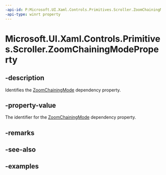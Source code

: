 ```yaml
---
-api-id: P:Microsoft.UI.Xaml.Controls.Primitives.Scroller.ZoomChainingModeProperty
-api-type: winrt property
---
```


# Microsoft.UI.Xaml.Controls.Primitives.Scroller.ZoomChainingModeProperty

<!--
public static Windows.UI.Xaml.DependencyProperty ZoomChainingModeProperty { get; }
-->

## -description

Identifies the [ZoomChainingMode](scroller_zoomchainingmode.md) dependency property.

## -property-value

The identifier for the [ZoomChainingMode](scroller_zoomchainingmode.md) dependency property.

## -remarks

## -see-also

## -examples

